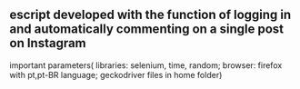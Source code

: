 escript developed with the function of logging in and automatically commenting on a single post on Instagram
------------------------------------------------------------------------------------------------------------
important parameters(
  libraries: selenium, time, random;
  browser: firefox with pt,pt-BR language;
  geckodriver files in home folder)
